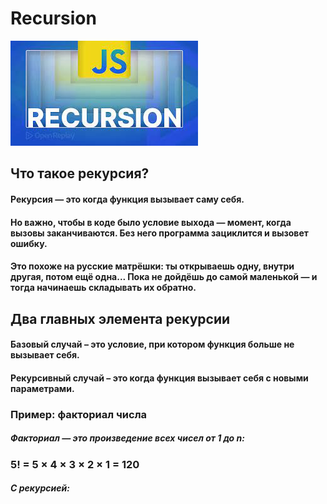 # Recursion
![picture-1](images.jpg)
## Что такое рекурсия?
#### Рекурсия — это когда функция вызывает саму себя.

#### Но важно, чтобы в коде было условие выхода — момент, когда вызовы заканчиваются. Без него программа зациклится и вызовет ошибку.

#### Это похоже на русские матрёшки: ты открываешь одну, внутри другая, потом ещё одна... Пока не дойдёшь до самой маленькой — и тогда начинаешь складывать их обратно.
## Два главных элемента рекурсии
#### Базовый случай – это условие, при котором функция больше не вызывает себя.
#### Рекурсивный случай – это когда функция вызывает себя с новыми параметрами.
### Пример: факториал числа
##### Факториал — это произведение всех чисел от 1 до n:
### 5! = 5 × 4 × 3 × 2 × 1 = 120
##### С рекурсией:

